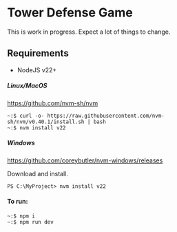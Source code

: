 # Tower Defense Game
This is work in progress. Expect a lot of things to change.

## Requirements
- NodeJS v22+

##### Linux/MacOS
https://github.com/nvm-sh/nvm
```
~:$ curl -o- https://raw.githubusercontent.com/nvm-sh/nvm/v0.40.1/install.sh | bash
~:$ nvm install v22
```
##### Windows
https://github.com/coreybutler/nvm-windows/releases

Download and install.

```
PS C:\MyProject> nvm install v22
```

#### To run:
```
~:$ npm i
~:$ npm run dev
```
